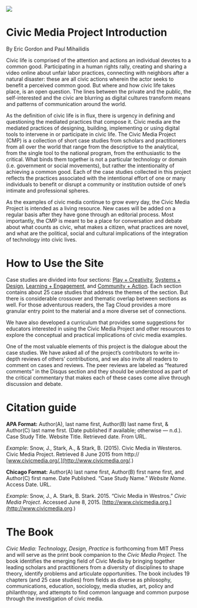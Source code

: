 ![](https://res.cloudinary.com/engagement-lab-home/image/upload/v1/homepage-2.0/news/medium/1_7nJrpzVaqxzz9cBVTbBNZw.jpeg)

# Civic Media Project Introduction

By Eric Gordon and Paul Mihailidis

Civic life is comprised of the attention and actions an individual devotes to a common good. Participating in a human rights rally, creating and sharing a video online about unfair labor practices, connecting with neighbors after a natural disaster: these are all civic actions wherein the actor seeks to benefit a perceived common good. But where and how civic life takes place, is an open question. The lines between the private and the public, the self-interested and the civic are blurring as digital cultures transform means and patterns of communication around the world.

As the definition of civic life is in flux, there is urgency in defining and questioning the mediated practices that compose it. Civic media are the mediated practices of designing, building, implementing or using digital tools to intervene in or participate in civic life. The Civic Media Project (CMP) is a collection of short case studies from scholars and practitioners from all over the world that range from the descriptive to the analytical, from the single tool to the national program, from the enthusiastic to the critical. What binds them together is not a particular technology or domain (i.e. government or social movements), but rather the intentionality of achieving a common good. Each of the case studies collected in this project reflects the practices associated with the intentional effort of one or many individuals to benefit or disrupt a community or institution outside of one’s intimate and professional spheres.

As the examples of civic media continue to grow every day, the Civic Media Project is intended as a living resource. New cases will be added on a regular basis after they have gone through an editorial process. Most importantly, the CMP is meant to be a place for conversation and debate about what counts as civic, what makes a citizen, what practices are novel, and what are the political, social and cultural implications of the integration of technology into civic lives.

# How to Use the Site

Case studies are divided into four sections: [Play + Creativity](http://civicmediaproject.org/works/civic-media-project/playandcreativity), [Systems + Design](http://civicmediaproject.org/works/civic-media-project/systemsanddesign), [Learning + Engagement](http://civicmediaproject.org/works/civic-media-project/learningandengagement), and [Community + Action](http://civicmediaproject.org/works/civic-media-project/communityandaction). Each section contains about 25 case studies that address the themes of the section. But there is considerable crossover and thematic overlap between sections as well. For those adventurous readers, the Tag Cloud provides a more granular entry point to the material and a more diverse set of connections.

We have also developed a curriculum that provides some suggestions for educators interested in using the Civic Media Project and other resources to explore the conceptual and practical implications of civic media examples.

One of the most valuable elements of this project is the dialogue about the case studies. We have asked all of the project’s contributors to write in-depth reviews of others’ contributions, and we also invite all readers to comment on cases and reviews. The peer reviews are labeled as “featured comments” in the Disqus section and they should be understood as part of the critical commentary that makes each of these cases come alive through discussion and debate.

# Citation guide

**APA Format:** Author(A), last name first, Author(B) last name first, & Author(C) last name first. (Date published if available; otherwise — n.d.). Case Study Title. Website Title. Retrieved date. From URL.

_Example:_ Snow, J., Stark, A., & Stark, B. (2015). Civic Media in Westeros. Civic Media Project. Retrieved 8 June 2015 from http:// [www.civicmedia.org/.](http://www.civicmedia.org/.)

**Chicago Format:** Author(A) last name first, Author(B) first name first, and Author(C) first name. Date Published. “Case Study Name.” _Website Name_. Access Date. URL.

_Example:_ Snow, J., A. Stark, B. Stark. 2015. “Civic Media in Westros.” _Civic Media Project_. Accessed June 8, 2015. [http://www.civicmedia.org.](http://www.civicmedia.org.)

# The Book

_Civic Media: Technology, Design, Practice_ is forthcoming from MIT Press and will serve as the print book companion to the _Civic Media Project._ The book identifies the emerging field of Civic Media by bringing together leading scholars and practitioners from a diversity of disciplines to shape theory, identify problems and articulate opportunities. The book includes 19 chapters (and 25 case studies) from fields as diverse as philosophy, communications, education, sociology, media studies, art, policy and philanthropy, and attempts to find common language and common purpose through the investigation of civic media.
